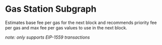 # Gas Station Subgraph

Estimates base fee per gas for the next block and recommends priority fee per gas and max fee per gas values to use in the next block.

_note: only supports EIP-1559 transactions_

